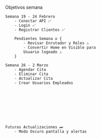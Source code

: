 Objetivos semana 

    Semana 19 - 24 Febrero
        - Conectar API ✅
        - Login ✅
        - Registrar Clientes ✅

        Pendientes Semana ☮ {
            - Revisar Enrutador y Roles ⚠
            - Convertir Home en Visible para
            Usuario logeado ⚠
        }

    Semana 26 - 2 Marzo
        - Agendar Cita 
        - Eliminar Cita
        - Actualizar Cita
        - Crear Usuarios Empleados
    








    Futuras Actualizaciones ⏭
        - Modo Oscuro pantalla y alertas
